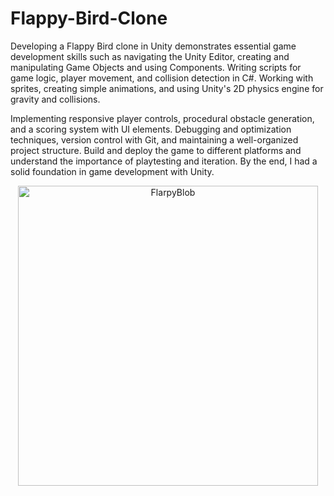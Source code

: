 # Flappy-Bird-Clone
Developing a Flappy Bird clone in Unity demonstrates essential game development skills such as navigating the Unity Editor, creating and manipulating Game Objects and using Components. Writing scripts for game logic, player movement, and collision detection in C#. Working with sprites, creating simple animations, and using Unity's 2D physics engine for gravity and collisions.

Implementing responsive player controls, procedural obstacle generation, and a scoring system with UI elements. Debugging and optimization techniques, version control with Git, and maintaining a well-organized project structure. Build and deploy the game to different platforms and understand the importance of playtesting and iteration. By the end, I had a solid foundation in game development with Unity.

<p align="center">
  <img width="480" alt="FlarpyBlob" src="https://github.com/LazarShockX/Flappy-Bird-Clone/assets/119409854/38cc9f77-1b40-4569-9015-b35e979255c5">
</p>
